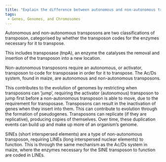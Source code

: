 ```yaml
---
title: "Explain the difference between autonomous and non-autonomous transposons and how they contribute to the evolution of genomes."
tags:
 - Genes, Genomes, and Chromosomes
---
```

Autonomous and non-autonomous transposons are two classifications of transposon, categorised by whether the transposon codes for the enzymes necessary for it to transpose. 

This includes transposase (tnpA), an enzyme the catalyses the removal and insertion of the transposon into a new location. 

Non-autonomous transposons require an autonomous, or activator, transposon to code for transposase in order for it to transpose. The Ac/Ds system, found in maize, are autonomous and non-autonomous transposons. 

This contributes to the evolution of genomes by restricting when transposons can ‘jump’, requiring the activator (autonomous) transposon to jump first before a non-autonomous transposon is able to move, due to the requirement for transposase. 
Transposons can result in the inactivation of genes when they insert into them. This can contribute to evolution through the formation of pseudogenes. Transposons can replicate (if they are replicative), producing copies of themselves. Over time, these duplication events can build up and make up more of an organism’s genome. 

SINEs (short interspersed elements) are a type of non-autonomous transposon, requiring LINEs (long interspersed nuclear elements) to function. This is through the same mechanism as the Ac/Ds system in maize, where the enzymes necessary for the SINE transposon to function are coded in LINEs. 
